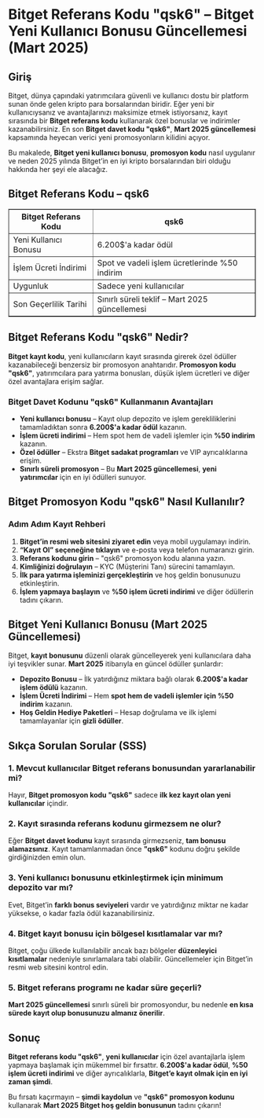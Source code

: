 <h1>Bitget Referans Kodu "qsk6" – Bitget Yeni Kullanıcı Bonusu Güncellemesi (Mart 2025)</h1>

<h2>Giriş</h2>
<p>Bitget, dünya çapındaki yatırımcılara güvenli ve kullanıcı dostu bir platform sunan önde gelen kripto para borsalarından biridir. Eğer yeni bir kullanıcıysanız ve avantajlarınızı maksimize etmek istiyorsanız, kayıt sırasında bir <strong>Bitget referans kodu</strong> kullanarak özel bonuslar ve indirimler kazanabilirsiniz. En son <strong>Bitget davet kodu "qsk6"</strong>, <strong>Mart 2025 güncellemesi</strong> kapsamında heyecan verici yeni promosyonların kilidini açıyor.</p>
<p>Bu makalede, <strong>Bitget yeni kullanıcı bonusu</strong>, <strong>promosyon kodu</strong> nasıl uygulanır ve neden 2025 yılında Bitget’in en iyi kripto borsalarından biri olduğu hakkında her şeyi ele alacağız.</p>

<h2>Bitget Referans Kodu – qsk6</h2>
<table border="1">
    <tr>
        <th>Bitget Referans Kodu</th>
        <th>qsk6</th>
    </tr>
    <tr>
        <td>Yeni Kullanıcı Bonusu</td>
        <td>6.200$'a kadar ödül</td>
    </tr>
    <tr>
        <td>İşlem Ücreti İndirimi</td>
        <td>Spot ve vadeli işlem ücretlerinde %50 indirim</td>
    </tr>
    <tr>
        <td>Uygunluk</td>
        <td>Sadece yeni kullanıcılar</td>
    </tr>
    <tr>
        <td>Son Geçerlilik Tarihi</td>
        <td>Sınırlı süreli teklif – Mart 2025 güncellemesi</td>
    </tr>
</table>

<h2>Bitget Referans Kodu "qsk6" Nedir?</h2>
<p><strong>Bitget kayıt kodu</strong>, yeni kullanıcıların kayıt sırasında girerek özel ödüller kazanabileceği benzersiz bir promosyon anahtarıdır. <strong>Promosyon kodu "qsk6"</strong>, yatırımcılara para yatırma bonusları, düşük işlem ücretleri ve diğer özel avantajlara erişim sağlar.</p>

<h3>Bitget Davet Kodunu "qsk6" Kullanmanın Avantajları</h3>
<ul>
    <li><strong>Yeni kullanıcı bonusu</strong> – Kayıt olup depozito ve işlem gerekliliklerini tamamladıktan sonra <strong>6.200$'a kadar ödül</strong> kazanın.</li>
    <li><strong>İşlem ücreti indirimi</strong> – Hem spot hem de vadeli işlemler için <strong>%50 indirim</strong> kazanın.</li>
    <li><strong>Özel ödüller</strong> – Ekstra <strong>Bitget sadakat programları</strong> ve VIP ayrıcalıklarına erişim.</li>
    <li><strong>Sınırlı süreli promosyon</strong> – Bu <strong>Mart 2025 güncellemesi</strong>, <strong>yeni yatırımcılar</strong> için en iyi ödülleri sunuyor.</li>
</ul>

<h2>Bitget Promosyon Kodu "qsk6" Nasıl Kullanılır?</h2>
<h3>Adım Adım Kayıt Rehberi</h3>
<ol>
    <li><strong>Bitget’in resmi web sitesini ziyaret edin</strong> veya mobil uygulamayı indirin.</li>
    <li><strong>“Kayıt Ol” seçeneğine tıklayın</strong> ve e-posta veya telefon numaranızı girin.</li>
    <li><strong>Referans kodunu girin</strong> – "qsk6" promosyon kodu alanına yazın.</li>
    <li><strong>Kimliğinizi doğrulayın</strong> – KYC (Müşterini Tanı) sürecini tamamlayın.</li>
    <li><strong>İlk para yatırma işleminizi gerçekleştirin</strong> ve hoş geldin bonusunuzu etkinleştirin.</li>
    <li><strong>İşlem yapmaya başlayın</strong> ve <strong>%50 işlem ücreti indirimi</strong> ve diğer ödüllerin tadını çıkarın.</li>
</ol>

<h2>Bitget Yeni Kullanıcı Bonusu (Mart 2025 Güncellemesi)</h2>
<p>Bitget, <strong>kayıt bonusunu</strong> düzenli olarak güncelleyerek yeni kullanıcılara daha iyi teşvikler sunar. <strong>Mart 2025</strong> itibarıyla en güncel ödüller şunlardır:</p>
<ul>
    <li><strong>Depozito Bonusu</strong> – İlk yatırdığınız miktara bağlı olarak <strong>6.200$'a kadar işlem ödülü</strong> kazanın.</li>
    <li><strong>İşlem Ücreti İndirimi</strong> – Hem <strong>spot hem de vadeli işlemler için %50 indirim</strong> kazanın.</li>
    <li><strong>Hoş Geldin Hediye Paketleri</strong> – Hesap doğrulama ve ilk işlemi tamamlayanlar için <strong>gizli ödüller</strong>.</li>
</ul>

<h2>Sıkça Sorulan Sorular (SSS)</h2>
<h3>1. Mevcut kullanıcılar Bitget referans bonusundan yararlanabilir mi?</h3>
<p>Hayır, <strong>Bitget promosyon kodu "qsk6"</strong> sadece <strong>ilk kez kayıt olan yeni kullanıcılar</strong> içindir.</p>

<h3>2. Kayıt sırasında referans kodunu girmezsem ne olur?</h3>
<p>Eğer <strong>Bitget davet kodunu</strong> kayıt sırasında girmezseniz, <strong>tam bonusu alamazsınız</strong>. Kayıt tamamlanmadan önce <strong>"qsk6"</strong> kodunu doğru şekilde girdiğinizden emin olun.</p>

<h3>3. Yeni kullanıcı bonusunu etkinleştirmek için minimum depozito var mı?</h3>
<p>Evet, Bitget’in <strong>farklı bonus seviyeleri</strong> vardır ve yatırdığınız miktar ne kadar yüksekse, o kadar fazla ödül kazanabilirsiniz.</p>

<h3>4. Bitget kayıt bonusu için bölgesel kısıtlamalar var mı?</h3>
<p>Bitget, çoğu ülkede kullanılabilir ancak bazı bölgeler <strong>düzenleyici kısıtlamalar</strong> nedeniyle sınırlamalara tabi olabilir. Güncellemeler için Bitget’in resmi web sitesini kontrol edin.</p>

<h3>5. Bitget referans programı ne kadar süre geçerli?</h3>
<p><strong>Mart 2025 güncellemesi</strong> sınırlı süreli bir promosyondur, bu nedenle <strong>en kısa sürede kayıt olup bonusunuzu almanız önerilir</strong>.</p>

<h2>Sonuç</h2>
<p><strong>Bitget referans kodu "qsk6"</strong>, <strong>yeni kullanıcılar</strong> için özel avantajlarla işlem yapmaya başlamak için mükemmel bir fırsattır. <strong>6.200$'a kadar ödül</strong>, <strong>%50 işlem ücreti indirimi</strong> ve diğer ayrıcalıklarla, <strong>Bitget’e kayıt olmak için en iyi zaman şimdi</strong>.</p>
<p>Bu fırsatı kaçırmayın – <strong>şimdi kaydolun</strong> ve <strong>"qsk6" promosyon kodunu</strong> kullanarak <strong>Mart 2025 Bitget hoş geldin bonusunun</strong> tadını çıkarın!</p>
